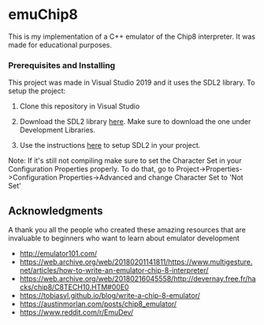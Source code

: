 # emuChip8

This is my implementation of a C++ emulator of the Chip8 interpreter. It was made for educational purposes.

### Prerequisites and Installing

This project was made in Visual Studio 2019 and it uses the SDL2 library. To setup the project:

1. Clone this repository in Visual Studio
2. Download the SDL2 library [here](https://www.libsdl.org/download-2.0.php). Make sure to download the one under Development Libraries.

3. Use the instructions [here](https://stackoverflow.com/questions/57732058/how-do-i-link-sdl-with-visual-studio-2019) to setup SDL2 in your project.

Note: If it's still not compiling make sure to set the Character Set in your Configuration Properties properly. To do that, go to Project->Properties->Configuration Properties->Advanced and change Character Set to 'Not Set'


## Acknowledgments

A thank you all the people who created these amazing resources that are invaluable to beginners who want to learn about emulator development

* http://emulator101.com/
* https://web.archive.org/web/20180201141811/https://www.multigesture.net/articles/how-to-write-an-emulator-chip-8-interpreter/
* https://web.archive.org/web/20180216045558/http://devernay.free.fr/hacks/chip8/C8TECH10.HTM#00E0
* https://tobiasvl.github.io/blog/write-a-chip-8-emulator/
* https://austinmorlan.com/posts/chip8_emulator/
* https://www.reddit.com/r/EmuDev/
